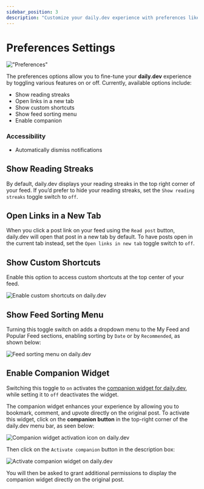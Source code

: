 ```yaml
---
sidebar_position: 3
description: "Customize your daily.dev experience with preferences like reading streaks, link behavior, and companion widget for a personalized feed."
---
```


# Preferences Settings

!["Preferences"](https://daily-now-res.cloudinary.com/image/upload/v1724399519/docs-v2/699dcb1d-8bcc-481f-8ef3-3f2cbc80b15f.png)

The preferences options allow you to fine-tune your **daily.dev** experience by toggling various features on or off. Currently, available options include:

- Show reading streaks
- Open links in a new tab
- Show custom shortcuts
- Show feed sorting menu
- Enable companion

### Accessibility
- Automatically dismiss notifications

## Show Reading Streaks

By default, daily.dev displays your reading streaks in the top right corner of your feed. If you’d prefer to hide your reading streaks, set the `Show reading streaks` toggle switch to `off`.

## Open Links in a New Tab

When you click a post link on your feed using the `Read post` button, daily.dev will open that post in a new tab by default. To have posts open in the current tab instead, set the `Open links in new tab` toggle switch to `off`.

## Show Custom Shortcuts

Enable this option to access custom shortcuts at the top center of your feed.

![Enable custom shortcuts on daily.dev](https://daily-now-res.cloudinary.com/image/upload/v1724399755/docs-v2/dfd3d9aa-1cec-4d0d-b340-0913c8b9ea6b.png)

## Show Feed Sorting Menu

Turning this toggle switch on adds a dropdown menu to the My Feed and Popular Feed sections, enabling sorting by `Date` or by `Recommended`, as shown below:

![Feed sorting menu on daily.dev](https://daily-now-res.cloudinary.com/image/upload/v1724399859/docs-v2/ea9b06cd-b59c-4ccb-a420-cda7bba7e75e.png)

## Enable Companion Widget

Switching this toggle to `on` activates the [companion widget for daily.dev](https://docs.daily.dev/docs/key-features/the-companion), while setting it to `off` deactivates the widget.

The companion widget enhances your experience by allowing you to bookmark, comment, and upvote directly on the original post. To activate this widget, click on the **companion button** in the top-right corner of the daily.dev menu bar, as seen below:

![Companion widget activation icon on daily.dev](https://daily-now-res.cloudinary.com/image/upload/v1695752806/docs-v2/Companion-widget-icon.png)

Then click on the `Activate companion` button in the description box:

![Activate companion widget on daily.dev](https://daily-now-res.cloudinary.com/image/upload/v1695752390/docs-v2/Activate-companion.png)

You will then be asked to grant additional permissions to display the companion widget directly on the original post.
